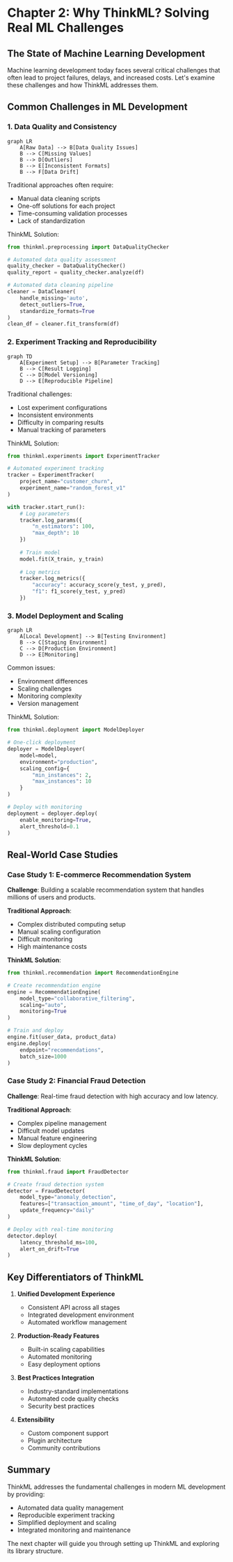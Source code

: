 # Chapter 2: Why ThinkML? Solving Real ML Challenges

## The State of Machine Learning Development

Machine learning development today faces several critical challenges that often lead to project failures, delays, and increased costs. Let's examine these challenges and how ThinkML addresses them.

## Common Challenges in ML Development

### 1. Data Quality and Consistency

```mermaid
graph LR
    A[Raw Data] --> B[Data Quality Issues]
    B --> C[Missing Values]
    B --> D[Outliers]
    B --> E[Inconsistent Formats]
    B --> F[Data Drift]
```

Traditional approaches often require:
- Manual data cleaning scripts
- One-off solutions for each project
- Time-consuming validation processes
- Lack of standardization

ThinkML Solution:
```python
from thinkml.preprocessing import DataQualityChecker

# Automated data quality assessment
quality_checker = DataQualityChecker()
quality_report = quality_checker.analyze(df)

# Automated data cleaning pipeline
cleaner = DataCleaner(
    handle_missing='auto',
    detect_outliers=True,
    standardize_formats=True
)
clean_df = cleaner.fit_transform(df)
```

### 2. Experiment Tracking and Reproducibility

```mermaid
graph TD
    A[Experiment Setup] --> B[Parameter Tracking]
    B --> C[Result Logging]
    C --> D[Model Versioning]
    D --> E[Reproducible Pipeline]
```

Traditional challenges:
- Lost experiment configurations
- Inconsistent environments
- Difficulty in comparing results
- Manual tracking of parameters

ThinkML Solution:
```python
from thinkml.experiments import ExperimentTracker

# Automated experiment tracking
tracker = ExperimentTracker(
    project_name="customer_churn",
    experiment_name="random_forest_v1"
)

with tracker.start_run():
    # Log parameters
    tracker.log_params({
        "n_estimators": 100,
        "max_depth": 10
    })
    
    # Train model
    model.fit(X_train, y_train)
    
    # Log metrics
    tracker.log_metrics({
        "accuracy": accuracy_score(y_test, y_pred),
        "f1": f1_score(y_test, y_pred)
    })
```

### 3. Model Deployment and Scaling

```mermaid
graph LR
    A[Local Development] --> B[Testing Environment]
    B --> C[Staging Environment]
    C --> D[Production Environment]
    D --> E[Monitoring]
```

Common issues:
- Environment differences
- Scaling challenges
- Monitoring complexity
- Version management

ThinkML Solution:
```python
from thinkml.deployment import ModelDeployer

# One-click deployment
deployer = ModelDeployer(
    model=model,
    environment="production",
    scaling_config={
        "min_instances": 2,
        "max_instances": 10
    }
)

# Deploy with monitoring
deployment = deployer.deploy(
    enable_monitoring=True,
    alert_threshold=0.1
)
```

## Real-World Case Studies

### Case Study 1: E-commerce Recommendation System

**Challenge**: Building a scalable recommendation system that handles millions of users and products.

**Traditional Approach**:
- Complex distributed computing setup
- Manual scaling configuration
- Difficult monitoring
- High maintenance costs

**ThinkML Solution**:
```python
from thinkml.recommendation import RecommendationEngine

# Create recommendation engine
engine = RecommendationEngine(
    model_type="collaborative_filtering",
    scaling="auto",
    monitoring=True
)

# Train and deploy
engine.fit(user_data, product_data)
engine.deploy(
    endpoint="recommendations",
    batch_size=1000
)
```

### Case Study 2: Financial Fraud Detection

**Challenge**: Real-time fraud detection with high accuracy and low latency.

**Traditional Approach**:
- Complex pipeline management
- Difficult model updates
- Manual feature engineering
- Slow deployment cycles

**ThinkML Solution**:
```python
from thinkml.fraud import FraudDetector

# Create fraud detection system
detector = FraudDetector(
    model_type="anomaly_detection",
    features=["transaction_amount", "time_of_day", "location"],
    update_frequency="daily"
)

# Deploy with real-time monitoring
detector.deploy(
    latency_threshold_ms=100,
    alert_on_drift=True
)
```

## Key Differentiators of ThinkML

1. **Unified Development Experience**
   - Consistent API across all stages
   - Integrated development environment
   - Automated workflow management

2. **Production-Ready Features**
   - Built-in scaling capabilities
   - Automated monitoring
   - Easy deployment options

3. **Best Practices Integration**
   - Industry-standard implementations
   - Automated code quality checks
   - Security best practices

4. **Extensibility**
   - Custom component support
   - Plugin architecture
   - Community contributions

## Summary

ThinkML addresses the fundamental challenges in modern ML development by providing:
- Automated data quality management
- Reproducible experiment tracking
- Simplified deployment and scaling
- Integrated monitoring and maintenance

The next chapter will guide you through setting up ThinkML and exploring its library structure. 